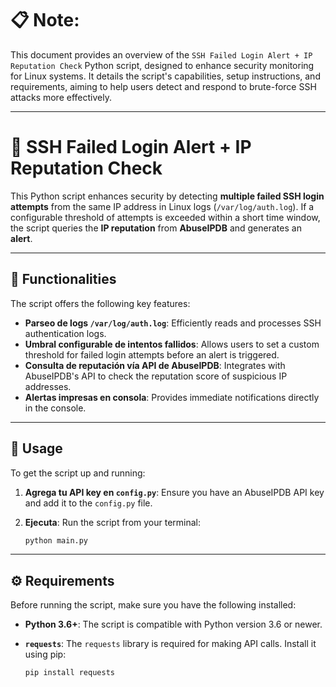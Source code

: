 # 📋 **Note:**

This document provides an overview of the `SSH Failed Login Alert + IP Reputation Check` Python script, designed to enhance security monitoring for Linux systems. It details the script's capabilities, setup instructions, and requirements, aiming to help users detect and respond to brute-force SSH attacks more effectively.

-----

# **🚨 SSH Failed Login Alert + IP Reputation Check**

This Python script enhances security by detecting **multiple failed SSH login attempts** from the same IP address in Linux logs (`/var/log/auth.log`). If a configurable threshold of attempts is exceeded within a short time window, the script queries the **IP reputation** from **AbuseIPDB** and generates an **alert**.

-----

## **🌟 Functionalities**

The script offers the following key features:

  * **Parseo de logs `/var/log/auth.log`**: Efficiently reads and processes SSH authentication logs.
  * **Umbral configurable de intentos fallidos**: Allows users to set a custom threshold for failed login attempts before an alert is triggered.
  * **Consulta de reputación vía API de AbuseIPDB**: Integrates with AbuseIPDB's API to check the reputation score of suspicious IP addresses.
  * **Alertas impresas en consola**: Provides immediate notifications directly in the console.

-----

## **🚀 Usage**

To get the script up and running:

1.  **Agrega tu API key en `config.py`**: Ensure you have an AbuseIPDB API key and add it to the `config.py` file.

2.  **Ejecuta**: Run the script from your terminal:

    ```bash
    python main.py
    ```

-----

## **⚙️ Requirements**

Before running the script, make sure you have the following installed:

  * **Python 3.6+**: The script is compatible with Python version 3.6 or newer.

  * **`requests`**: The `requests` library is required for making API calls. Install it using pip:

    ```bash
    pip install requests
    ```
